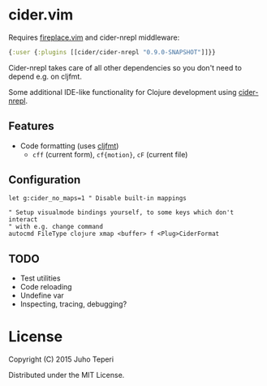# cider.vim

Requires [fireplace.vim](https://github.com/tpope/vim-fireplace) and cider-nrepl middleware:
```clj
{:user {:plugins [[cider/cider-nrepl "0.9.0-SNAPSHOT"]]}}
```

Cider-nrepl takes care of all other dependencies so you don't need to depend e.g. on cljfmt.

Some additional IDE-like functionality for Clojure development using
[cider-nrepl](https://github.com/clojure-emacs/cider-nrepl).

## Features

- Code formatting (uses [cljfmt](https://github.com/weavejester/cljfmt))
  - `cff` (current form), `cf{motion}`, `cF` (current file)

## Configuration

```vi
let g:cider_no_maps=1 " Disable built-in mappings

" Setup visualmode bindings yourself, to some keys which don't interact
" with e.g. change command
autocmd FileType clojure xmap <buffer> f <Plug>CiderFormat
```

## TODO

- Test utilities
- Code reloading
- Undefine var
- Inspecting, tracing, debugging?

# License

Copyright (C) 2015 Juho Teperi

Distributed under the MIT License.
